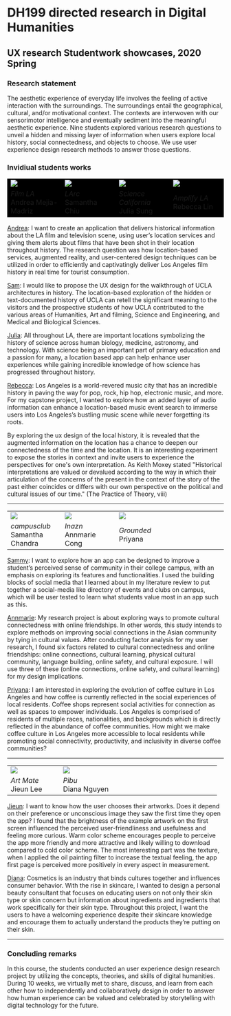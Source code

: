 # DH199 directed research in Digital Humanities 
## UX research Studentwork showcases, 2020 Spring

### Research statement

The aesthetic experience of everyday life involves the feeling of active interaction with the surroundings. The surroundings entail the geographical, cultural, and/or motivational context. The contexts are interwoven with our sensorimotor intelligence and eventually sediment into the meaningful aesthetic experience. Nine students explored various research questions to unveil a hidden and missing layer of information when users explore local history, social connectedness, and objects to choose. We use user experience design research methods to answer those questions.

### Invidiual students works

<table style="background-color: black">
  <tr>
    <td width="25%"> <a href="https://ux-ui-design-lab.github.io/DH199/2020Spring/andrea-flim-3s.gif"> <img src="https://ux-ui-design-lab.github.io/DH199/2020Spring/andrea-filmLA.png" ></a>
    </td>
    <td width="25%">  <a href="https://ux-ui-design-lab.github.io/DH199/2020Spring/sam-LArc.png" target="_blank"> <img src="https://ux-ui-design-lab.github.io/DH199/2020Spring/sam-chui-LArc-3s-23delay.gif" ></a>
    </td>
    <td width="25%"> <a href="https://ux-ui-design-lab.github.io/DH199/2020Spring/julia-3d.gif"> <img src="https://ux-ui-design-lab.github.io/DH199/2020Spring/julia-science.png" ></a>
    </td>
    <td width="25%">  <a href="https://ux-ui-design-lab.github.io/DH199/2020Spring/rebecca-amplifyLA.png"> <img src="https://ux-ui-design-lab.github.io/DH199/2020Spring/rebecca-amplifyLA-3d-50delay.gif" ></a>
    </td>
  </tr>
  <tr>
    <td width="25%"> <em> Film LA</em> <br> Andrea Mejia-Madriz  
    </td>
    <td width="25%"> <em> LArc </em> <br> Samantha Chiu 
    </td>
    <td width="25%"> <em> Science California </em> <br> Julia Sung
    </td>
    <td width="25%"> <em> Amplify LA </em> <br> Rebecca Lin
    </td>
  </tr>
</table>

[Andrea](https://andreamaria1116.github.io/DH199/): I want to create an application that delivers historical information about the LA film and television scene, using user’s location services and giving them alerts about films that have been shot in their location throughout history. The research question was how location-based services, augmented reality, and user-centered design techniques can be utilized in order to efficiently and captivatingly deliver Los Angeles film history in real time for tourist consumption. 

[Sam](https://samanthachiuu.github.io/DH199/): I would like to propose the UX design for the walkthrough of UCLA architectures in history. The location-based exploration of the hidden or text-documented history of UCLA can retell the significant meaning to the visitors and the prospective students of how UCLA contributed to the various areas of Humanities, Art and filming, Science and Engineering, and Medical and Biological Sciences.

[Julia](https://jsung125.wixsite.com/dh199-20sp): All throughout LA, there are important locations symbolizing the history of science across human biology, medicine, astronomy, and technology.  With science being an important part of primary education and a passion for many, a location based app can help enhance user experiences while gaining incredible knowledge of how science has progressed throughout history.

[Rebecca](https://rlin824.wixsite.com/dh199-rebeccalin): Los Angeles is a world-revered music city that has an incredible history in paving the way for pop, rock, hip hop, electronic music, and more. For my capstone project, I wanted to explore how an added layer of audio information can enhance a location-based music event search to immerse users into Los Angeles’s bustling music scene while never forgetting its roots. 


By exploring the ux design of the local history, it is revealed that the augmented information on the location has a chance to deepen our connectedness of the time and the location. It is an interesting experiment to expose the stories in context and invite users to experience the perspectives for one's own interpretation. As Keith Moxey stated "Historical interpretations are valued or devalued according to the way in which their articulation of the concerns of the present in the context of the story of the past either coincides or differs with our own perspective on the political and cultural issues of our time." (The Practice of Theory, viii)

---

<table style="border: none">
  <tr>
    <td width="25%"> <a href="https://ux-ui-design-lab.github.io/DH199/2020Spring/SammyChandra-campusclub.gif" target="_blank" > <img src="https://ux-ui-design-lab.github.io/DH199/2020Spring/SammyChandra-campusclub.png" > </a>
    </td>
    <td width="25%">  <img src="https://ux-ui-design-lab.github.io/DH199/2020Spring/andrea-flim-3s.gif" >
    </td>
    <td width="25%"> <a href="https://ux-ui-design-lab.github.io/DH199/2020Spring/Priyana-shell.mp4" target="_blank" > <img src="https://ux-ui-design-lab.github.io/DH199/2020Spring/priyana-grounded.png" ></a>
    </td>
    </td>
    <td width="25%">  
    </td>
  </tr>
  <tr>
    <td width="25%"> <em> campusclub </em> <br> Samantha Chandra 
    </td>
    <td width="25%"> <em> Inazn </em> <br> Annmarie Cong 
    </td>
    <td width="25%"> <em> Grounded </em> <br> Priyana
    </td>

  </tr>
</table>

[Sammy](https://samanthachandra1.wixsite.com/dh199): I want to explore how an app can be designed to improve a student’s perceived sense of community in their college campus, with an emphasis on exploring its features and functionalities. I used the building blocks of social media that I learned about in my literature review to put together a social-media like directory of events and clubs on campus, which will be user tested to learn what students value most in an app such as this. 

[Annmarie](https://anncong.github.io/DH_199S/): My research project is about exploring ways to promote cultural connectedness with online friendships. In other words, this study intends to explore methods on improving social connections in the Asian community by tying in cultural values. After conducting factor analysis for my user research, I found six factors related to cultural connectedness and online friendships: online connections, cultural learning, physical cultural community, language building, online safety, and cultural exposure. I will use three of these (online connections, online safety, and cultural learning) for my design implications. 

[Priyana](https://priyanapatel57.github.io/DH199/): I am interested in exploring the evolution of coffee culture in Los Angeles and how coffee is currently reflected in the social experiences of local residents. Coffee shops represent social activities for connection as well as spaces to empower individuals. Los Angeles is comprised of residents of multiple races, nationalities, and backgrounds which is directly reflected in the abundance of coffee communities. How might we make coffee culture in Los Angeles more accessible to local residents while promoting social connectivity, productivity, and inclusivity in diverse coffee communities?


---

<table style="border: none">
  <tr>
    <td width="25%"> <a href="https://ux-ui-design-lab.github.io/DH199/2020Spring/Jieun-artmate.gif" target="_blank" > <img src="https://ux-ui-design-lab.github.io/DH199/2020Spring/jieun-artmate.png" ></a>
    </td>
    <td width="25%"> <a href="https://ux-ui-design-lab.github.io/DH199/2020Spring/Diana-pibu.gif" target="_blank" > <img src="https://ux-ui-design-lab.github.io/DH199/2020Spring/diana-pibu.png" >
    </td>
    <td width="25%">  
    </td>
    <td width="25%">  
    </td>
  </tr>
  <tr>
    <td width="25%"> <em> Art Mate </em> <br> Jieun Lee
    </td>
    <td width="25%"> <em> Pibu </em> <br> Diana Nguyen
    </td>
  </tr>
</table>

[Jieun](http://artmate.surge.sh/index.html): I want to know how the user chooses their artworks. Does it depend on their preference or unconscious image they saw the first time they open the app? I found that the brightness of the example artwork on the first screen influenced the perceived user-friendliness and usefulness and feeling more curious. Warm color scheme encourages people to perceive the app more friendly and more attractive and likely willing to download compared to cold color scheme. The most interesting part was the texture, when I applied the oil painting filter to increase the textual feeling, the app first page is perceived more positively in every aspect in measurement. 

[Diana](https://xdianasmiles.wixsite.com/pibu): Cosmetics is an industry that binds cultures together and influences consumer behavior. With the rise in skincare, I wanted to design a personal beauty consultant that focuses on educating users on not only their skin type or skin concern but information about ingredients and ingredients that work specifically for their skin type. Throughout this project, I want the users to have a welcoming experience despite their skincare knowledge and encourage them to actually understand the products they’re putting on their skin. 

---

### Concluding remarks 

In this course, the students conducted an user experience design research project by utilizing the concepts, theories, and skills of digital humanities. During 10 weeks, we virtually met to share, discuss, and learn from each other how to independently and collaboratively design in order to answer how human experience can be valued and celebrated by storytelling with digital technology for the future. 
